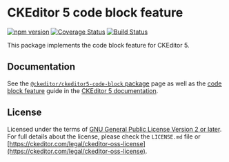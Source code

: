 CKEditor 5 code block feature
========================================

[![npm version](https://badge.fury.io/js/%40ckeditor%2Fckeditor5-code-block.svg)](https://www.npmjs.com/package/@ckeditor/ckeditor5-code-block)
[![Coverage Status](https://coveralls.io/repos/github/ckeditor/ckeditor5/badge.svg?branch=master)](https://coveralls.io/github/ckeditor/ckeditor5?branch=master)
[![Build Status](https://travis-ci.com/ckeditor/ckeditor5.svg?branch=master)](https://travis-ci.com/ckeditor/ckeditor5)

This package implements the code block feature for CKEditor 5.

## Documentation

See the [`@ckeditor/ckeditor5-code-block` package](https://ckeditor.com/docs/ckeditor5/latest/api/code-block.html) page as well as the [code block feature](https://ckeditor.com/docs/ckeditor5/latest/features/code-blocks.html) guide in the [CKEditor 5 documentation](https://ckeditor.com/docs/ckeditor5/latest/).

## License

Licensed under the terms of [GNU General Public License Version 2 or later](http://www.gnu.org/licenses/gpl.html). For full details about the license, please check the `LICENSE.md` file or [https://ckeditor.com/legal/ckeditor-oss-license](https://ckeditor.com/legal/ckeditor-oss-license).
